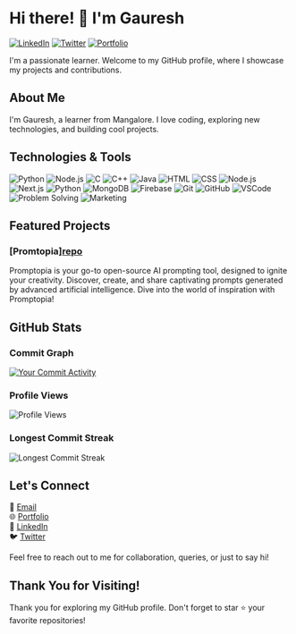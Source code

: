 <!-- Header -->
# Hi there! 👋 I'm Gauresh

[![LinkedIn](https://img.shields.io/badge/-LinkedIn-blue?style=flat-square&logo=linkedin&logoColor=white)](https://linkedin.com/in/gaureshpai)
[![Twitter](https://img.shields.io/badge/-Twitter-1DA1F2?style=flat-square&logo=twitter&logoColor=white)](https://twitter.com/hseruag)
[![Portfolio](https://img.shields.io/badge/-Portfolio-red?style=flat-square)](https://gauresh.vercel.app)

I'm a passionate learner. Welcome to my GitHub profile, where I showcase my projects and contributions.

<!-- About Me -->
## About Me

I'm Gauresh, a learner from Mangalore. I love coding, exploring new technologies, and building cool projects.

<!-- Technologies -->
## Technologies & Tools

![Python](https://img.shields.io/badge/-Python-3776AB?style=flat-square&logo=python&logoColor=white)
![Node.js](https://img.shields.io/badge/-Node.js-339933?style=flat-square&logo=node.js&logoColor=white)
![C](https://img.shields.io/badge/-C-A8B9CC?style=flat-square&logo=c&logoColor=white)
![C++](https://img.shields.io/badge/-C++-00599C?style=flat-square&logo=c%2B%2B&logoColor=white)
![Java](https://img.shields.io/badge/-Java-007396?style=flat-square&logo=java&logoColor=white)
![HTML](https://img.shields.io/badge/-HTML-E34F26?style=flat-square&logo=html5&logoColor=white)
![CSS](https://img.shields.io/badge/-CSS-1572B6?style=flat-square&logo=css3&logoColor=white)
![Node.js](https://img.shields.io/badge/-Node.js-339933?style=flat-square&logo=node.js&logoColor=white)
![Next.js](https://img.shields.io/badge/-Next.js-000000?style=flat-square&logo=next.js&logoColor=white)
![Python](https://img.shields.io/badge/-Python-3776AB?style=flat-square&logo=python&logoColor=white)
![MongoDB](https://img.shields.io/badge/-MongoDB-47A248?style=flat-square&logo=mongodb&logoColor=white)
![Firebase](https://img.shields.io/badge/-Firebase-FFCA28?style=flat-square&logo=firebase&logoColor=black)
![Git](https://img.shields.io/badge/-Git-F05032?style=flat-square&logo=git&logoColor=white)
![GitHub](https://img.shields.io/badge/-GitHub-181717?style=flat-square&logo=github&logoColor=white)
![VSCode](https://img.shields.io/badge/-VSCode-007ACC?style=flat-square&logo=visual-studio-code&logoColor=white)
![Problem Solving](https://img.shields.io/badge/-Problem%20Solving-4285F4?style=flat-square)
![Marketing](https://img.shields.io/badge/-Marketing-4285F4?style=flat-square)


<!-- Featured Projects -->
## Featured Projects

### [Promtopia][repo](https://github.com/gaureshpai/promtopia)
Promptopia is your go-to open-source AI prompting tool, designed to ignite your creativity. Discover, create, and share captivating prompts generated by advanced artificial intelligence.
Dive into the world of inspiration with Promptopia!

<!-- GitHub Stats -->
## GitHub Stats

### Commit Graph

[![Your Commit Activity](https://img.shields.io/github/commit-activity/m/gaureshpai/gaureshpai?label=Commit%20Activity&style=flat-square)](https://github.com/gaureshpai)

### Profile Views

![Profile Views](https://komarev.com/ghpvc/?username=gaureshpai)

### Longest Commit Streak

![Longest Commit Streak](https://github-readme-streak-stats.herokuapp.com/?user=gaureshpai)

<!-- Contact Me -->
## Let's Connect

📧 [Email](mailto:paigauresh@gmail.com)  
🌐 [Portfolio](https://gauresh.vercel.app)  
🔗 [LinkedIn](https://linkedin.com/in/gaureshpai)  
🐦 [Twitter](https://twitter.com/hseruag)

Feel free to reach out to me for collaboration, queries, or just to say hi!

<!-- Footer -->
## Thank You for Visiting!

Thank you for exploring my GitHub profile. Don't forget to star ⭐️ your favorite repositories!
